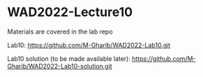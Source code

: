 # WAD2022-Lecture10

Materials are covered in the lab repo

Lab10:  https://github.com/M-Gharib/WAD2022-Lab10.git

Lab10 solution (to be made available later): https://github.com/M-Gharib/WAD2022-Lab10-solution.git

